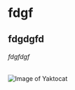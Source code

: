 # fdgf
## fdgdgfd
###### fdgfdgf

![Image of Yaktocat](https://octodex.github.com/images/yaktocat.png)
